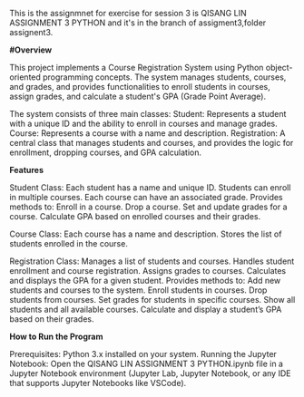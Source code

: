 This is the assignmnet for exercise for session 3 is QISANG LIN ASSIGNMENT 3 PYTHON and it's in the branch of assigment3,folder assignent3.

**#Overview**

This project implements a Course Registration System using Python object-oriented programming concepts. The system manages students, courses, and grades, and provides functionalities to enroll students in courses, assign grades, and calculate a student's GPA (Grade Point Average).

The system consists of three main classes:
Student: Represents a student with a unique ID and the ability to enroll in courses and manage grades.
Course: Represents a course with a name and description.
Registration: A central class that manages students and courses, and provides the logic for enrollment, dropping courses, and GPA calculation.

**Features**

Student Class:
Each student has a name and unique ID.
Students can enroll in multiple courses.
Each course can have an associated grade.
Provides methods to:
Enroll in a course.
Drop a course.
Set and update grades for a course.
Calculate GPA based on enrolled courses and their grades.

Course Class:
Each course has a name and description.
Stores the list of students enrolled in the course.

Registration Class:
Manages a list of students and courses.
Handles student enrollment and course registration.
Assigns grades to courses.
Calculates and displays the GPA for a given student.
Provides methods to:
Add new students and courses to the system.
Enroll students in courses.
Drop students from courses.
Set grades for students in specific courses.
Show all students and all available courses.
Calculate and display a student’s GPA based on their grades.

**How to Run the Program**

Prerequisites:
Python 3.x installed on your system.
Running the Jupyter Notebook:
Open the QISANG LIN ASSIGNMENT 3 PYTHON.ipynb file in a Jupyter Notebook environment (Jupyter Lab, Jupyter Notebook, or any IDE that supports Jupyter Notebooks like VSCode).
